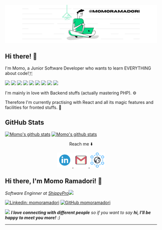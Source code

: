 ![momoramadori's banner](https://github.com/momoramadori/momoramadori/blob/master/images/%40momoramadori.png)

## Hi there! 👋

I'm Momo, a Junior Software Developer who wants to learn EVERYTHING about code!🇹

![](https://img.shields.io/badge/editor-VS%20Code-informational?style=flat&logo=Visual-Studio-Code&logoColor=white&color=02d280)
![](https://img.shields.io/badge/code-PHP-informational?style=flat&logo=PHP&logoColor=white&color=02d280)
![](https://img.shields.io/badge/DB-MySQL-informational?style=flat&logo=MySQL&logoColor=white&color=02d280)
![](https://img.shields.io/badge/code-JavaScript-informational?style=flat&logo=JavaScript&logoColor=white&color=02d280)
![](https://img.shields.io/badge/code-React-informational?style=flat&logo=React&logoColor=white&color=02d280)
![](https://img.shields.io/badge/library-jQuery-informational?style=flat&logo=jQuery&logoColor=white&color=02d280)
![](https://img.shields.io/badge/code-SASS-informational?style=flat&logo=Sass&logoColor=white&color=02d280)
![](https://img.shields.io/badge/framework-Bootstrap-informational?style=flat&logo=Bootstrap&logoColor=white&color=02d280)
![](https://img.shields.io/badge/framework-Laravel-informational?style=flat&logo=Laravel&logoColor=white&color=02d280)

I'm mainly in love with Backend stuffs (actually mastering PHP). ⚙️

Therefore I'm currently practising with React and all its magic features and  facilities for fronted stuffs.  🚀  

## GitHub Stats

[![Momo's github stats](https://github-readme-stats.vercel.app/api?username=momoramadori&show_icons=true&theme=midnight-purple)](https://github.com/momoramadori/github-readme-stats)     [![Momo's github stats](https://github-readme-stats.vercel.app/api/top-langs/?username=momoramadori&show_icons=true&layout=compact&theme=midnight-purple)](https://github.com/anuraghazra/github-readme-stats)
 
 <div align="center">
  <p> Reach me ⬇️  </p>
   <a href="https://www.linkedin.com/in/momoramadori/" target="_blank" >
     <img src="https://github.com/momoramadori/momoramadori/blob/master/images/linkedin.png" alt="Linkedin" width="50" height="50"/>
   </a>
   <a href="mailto:momo.ramadori@gmail.com" target="_blank" display="inline-block">
      <img src="https://github.com/momoramadori/momoramadori/blob/master/images/gmail.png" alt="Gmail" width="50" height="50" />
   </a>
    <a href="https://momoramadori.dev" target="_blank" display="inline-block">
      <img src="https://github.com/momoramadori/momoramadori/blob/master/images/domain.png" alt="Portfolio" width="50" height="50" />
   </a>
</div>

## Hi there, I'm Momo Ramadori! 👋
<p><em>Software Enginner at <a href="https://www.shippypro.com/">ShippyPro</a><img src="https://media.giphy.com/media/8crK6V3SrdR97sQC1i/giphy.gif" width="30">
</em></p>

[![Linkedin: momoramadori](https://img.shields.io/badge/-thaianebraga-blue?style=flat-square&logo=Linkedin&logoColor=white&link=https://www.linkedin.com/in/momoramadori/)](https://www.linkedin.com/in/momoramadori/)
[![GitHub momoramadori](https://img.shields.io/github/followers/momoramadori?label=follow&style=social)](https://github.com/momoramadori)


<img src="https://media.giphy.com/media/LnQjpWaON8nhr21vNW/giphy.gif" width="60"> <em><b>I love connecting with different people</b> so if you want to say <b>hi, I'll be happy to meet you more!</b> :)</em>

---


